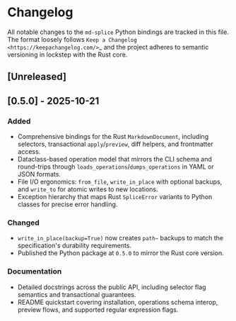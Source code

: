 # Changelog

All notable changes to the `md-splice` Python bindings are tracked in this file.
The format loosely follows `Keep a Changelog <https://keepachangelog.com/>`_
and the project adheres to semantic versioning in lockstep with the Rust core.

## [Unreleased]

## [0.5.0] - 2025-10-21

### Added
- Comprehensive bindings for the Rust `MarkdownDocument`, including selectors,
  transactional `apply`/`preview`, diff helpers, and frontmatter access.
- Dataclass-based operation model that mirrors the CLI schema and round-trips
  through ``loads_operations``/``dumps_operations`` in YAML or JSON formats.
- File I/O ergonomics: ``from_file``, ``write_in_place`` with optional backups,
  and ``write_to`` for atomic writes to new locations.
- Exception hierarchy that maps Rust ``SpliceError`` variants to Python classes
  for precise error handling.

### Changed
- ``write_in_place(backup=True)`` now creates ``path~`` backups to match the
  specification's durability requirements.
- Published the Python package at ``0.5.0`` to mirror the Rust core version.

### Documentation
- Detailed docstrings across the public API, including selector flag semantics
  and transactional guarantees.
- README quickstart covering installation, operations schema interop, preview
  flows, and supported regular expression flags.
